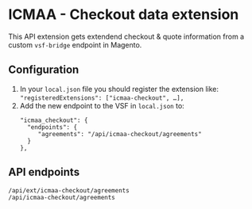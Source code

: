 # ICMAA - Checkout data extension

This API extension gets extendend checkout & quote information from a custom `vsf-bridge` endpoint in Magento.

## Configuration

1. In your `local.json` file you should register the extension like:
   `"registeredExtensions": ["icmaa-checkout", …],`
2. Add the new endpoint to the VSF in `local.json` to:
   ```
   "icmaa_checkout": {
     "endpoints": {
        "agreements": "/api/icmaa-checkout/agreements"
     }
   },
   ```

## API endpoints
```
/api/ext/icmaa-checkout/agreements
/api/icmaa-checkout/agreements
```
